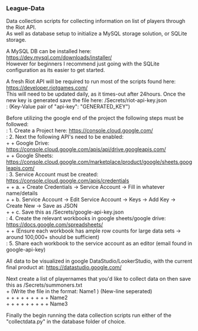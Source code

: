 ### League-Data

Data collection scripts for collecting information on list of players through the Riot API.  
As well as database setup to initialize a MySQL storage solution, or SQLite storage.  

A MySQL DB can be installed here: https://dev.mysql.com/downloads/installer/  
However for beginners I recommend just going with the SQLite configuration as its easier to get started.  

A fresh Riot API will be required to run most of the scripts found here: https://developer.riotgames.com/  
This will need to be updated daily, as it times-out after 24hours. Once the new key is generated save the file here: /Secrets/riot-api-key.json  
: (Key-Value pair of "api-key": "GENERATED_KEY")  

Before utilizing the google end of the project the following steps must be followed:  
: 1. Create a Project here: https://console.cloud.google.com/  
: 2. Next the following API's need to be enabled:  
    +     +  Google Drive: https://console.cloud.google.com/apis/api/drive.googleapis.com/  
    +     +  Google Sheets: https://console.cloud.google.com/marketplace/product/google/sheets.googleapis.com/  
: 3. Service Account must be created: https://console.cloud.google.com/apis/credentials  
    +     +  a. + Create Credentials -> Service Account -> Fill in whatever name/details  
    +     +  b. Service Account -> Edit Service Account -> Keys -> Add Key -> Create New -> Save as JSON  
    +     +  c. Save this as /Secrets/google-api-key.json  
: 4. Create the relevant workbooks in google sheets/google drive: https://docs.google.com/spreadsheets/  
    +     +  (Ensure each workbook has ample row counts for large data sets -> around 100,000+ should be sufficient)  
: 5. Share each workbook to the service account as an editor (email found in google-api-key)  

All data to be visualized in google DataStudio/LookerStudio, with the current final product at: https://datastudio.google.com/  

Next create a list of playernames that you'd like to collect data on then save this as /Secrets/summoners.txt  
    +  (Write the file in the format:  Name1   ) (New-line seperated)  
    +     +     +     +     +     +     +     +     + Name2  
    +     +     +     +     +     +     +     +     + Name3  

Finally the begin running the data collection scripts run either of the "collectdata.py" in the database folder of choice.  